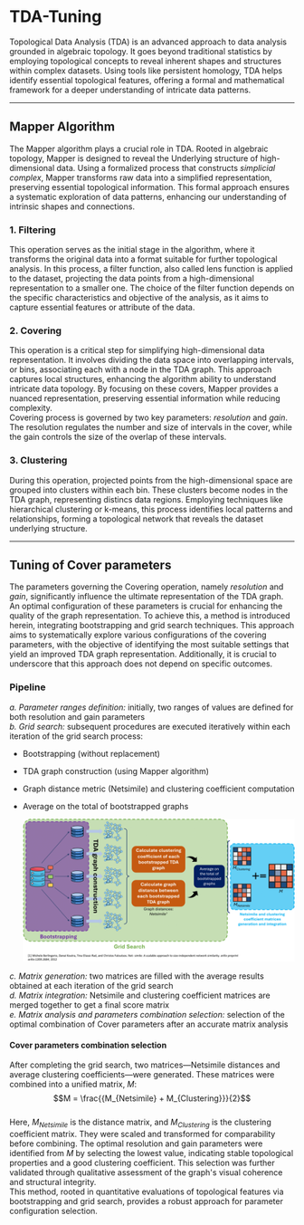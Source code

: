 # TDA-Tuning
Topological Data Analysis (TDA) is an advanced approach to data analysis grounded in algebraic topology. It goes beyond traditional statistics by employing topological concepts to reveal inherent shapes and structures within complex datasets. Using tools like persistent homology, TDA helps identify essential topological features, offering a formal and mathematical framework for a deeper understanding of intricate data patterns.

---

## Mapper Algorithm
The Mapper algorithm plays a crucial role in TDA. Rooted in algebraic topology, Mapper is designed to reveal the Underlying structure of high-dimensional data. Using a formalized process that constructs *simplicial complex*, Mapper transforms raw data into a simplified representation, preserving essential topological information. This formal approach ensures a systematic exploration of data patterns, enhancing our understanding of intrinsic shapes and connections. 

### 1. Filtering
This operation serves as the initial stage in the algorithm, where it transforms the original data into a format suitable for further topological analysis. In this process, a filter function, also called lens function is applied to the dataset, projecting the data points from a high-dimensional representation to a smaller one. The choice of the filter function depends on the specific characteristics and objective of the analysis, as it aims to capture essential features or attribute of the data.

### 2. Covering
This operation is a critical step for simplifying high-dimensional data representation. It involves dividing the data space into overlapping intervals, or bins, associating each with a node in the TDA graph. This approach captures local structures, enhancing the algorithm ability to understand intricate data topology. By focusing on these covers, Mapper provides a nuanced representation, preserving essential information while reducing complexity.  
Covering process is governed by two key parameters: *resolution* and *gain*. The resolution regulates the number and size of intervals in the cover, while the gain controls the size of the overlap of these intervals.

### 3. Clustering
During this operation, projected points from the high-dimensional space are grouped into clusters within each bin. These clusters become nodes in the TDA graph, representing distincs data regions. Employing techniques like hierarchical clustering or k-means, this process identifies local patterns and relationships, forming a topological network that reveals the dataset underlying structure. 

---

## Tuning of Cover parameters
The parameters governing the Covering operation, namely _resolution_ and _gain_, significantly influence the ultimate representation of the TDA graph. An optimal configuration of these parameters is crucial for enhancing the quality of the graph representation. To achieve this, a method is introduced herein, integrating bootstrapping and grid search techniques. This approach aims to systematically explore various configurations of the covering parameters, with the objective of identifying the most suitable settings that yield an improved TDA graph representation. Additionally, it is crucial to underscore that this approach does not depend on specific outcomes.

### Pipeline  
_a. Parameter ranges definition:_ initially, two ranges of values are defined for both resolution and gain parameters  
_b. Grid search:_ subsequent procedures are executed iteratively within each iteration of the grid search process:  
  * Bootstrapping (without replacement)
  * TDA graph construction (using Mapper algorithm)
  * Graph distance metric (Netsimile) and clustering coefficient computation
  * Average on the total of bootstrapped graphs

    ![Hyperparameter Tuning Pipeline](./images/hyperparameter_tuning_scheme.png)

_c. Matrix generation:_ two matrices are filled with the average results obtained at each iteration of the grid search  
_d. Matrix integration:_ Netsimile and clustering coefficient matrices are merged together to get a final score matrix  
_e. Matrix analysis and parameters combination selection:_ selection of the optimal combination of Cover parameters after an accurate matrix analysis  

#### Cover parameters combination selection
After completing the grid search, two matrices—Netsimile distances and average clustering coefficients—were generated. These matrices were combined into a unified matrix, $M$:   
$$M = \frac{{M_{Netsimile} + M_{Clustering}}}{2}$$  
Here, $M_{Netsimile}$ is the distance matrix, and $M_{Clustering}$ is the clustering coefficient matrix. They were scaled and transformed for comparability before combining. The optimal resolution and gain parameters were identified from $M$ by selecting the lowest value, indicating stable topological properties and a good clustering coefficient. This selection was further validated through qualitative assessment of the graph's visual coherence and structural integrity.  
This method, rooted in quantitative evaluations of topological features via bootstrapping and grid search, provides a robust approach for parameter configuration selection.

